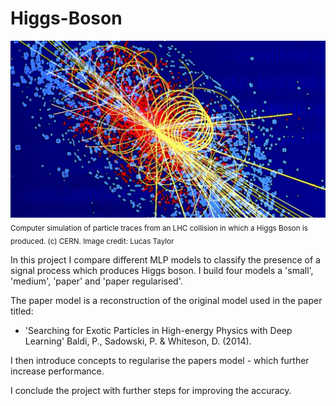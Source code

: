 # Higgs-Boson

![](Lucas-Higgs-CE0047H.jpg)
<sub> Computer simulation of particle traces from an LHC collision in which a Higgs Boson is produced.  (c) CERN. Image credit: Lucas Taylor </sub>

In this project I compare different MLP models to classify the presence of a signal process which produces Higgs boson. I build four models a 'small', 'medium', 'paper' and 'paper regularised'. 

The paper model is a reconstruction of the original model used in the paper titled:
* 'Searching for Exotic Particles in High-energy Physics with Deep Learning' Baldi, P., Sadowski, P. & Whiteson, D. (2014).

I then introduce concepts to regularise the papers model - which further increase performance.

I conclude the project with further steps for improving the accuracy.
